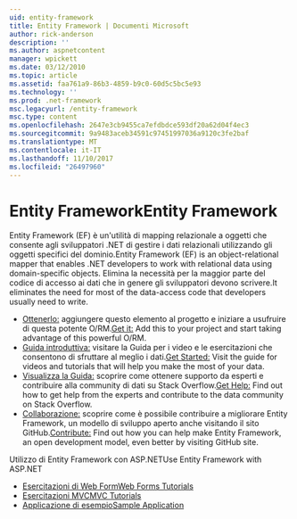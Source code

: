 ```yaml
---
uid: entity-framework
title: Entity Framework | Documenti Microsoft
author: rick-anderson
description: ''
ms.author: aspnetcontent
manager: wpickett
ms.date: 03/12/2010
ms.topic: article
ms.assetid: faa761a9-86b3-4859-b9c0-60d5c5bc5e93
ms.technology: ''
ms.prod: .net-framework
msc.legacyurl: /entity-framework
msc.type: content
ms.openlocfilehash: 2647e3cb9455ca7efdbdce593df20a62d04f4ec3
ms.sourcegitcommit: 9a9483aceb34591c97451997036a9120c3fe2baf
ms.translationtype: MT
ms.contentlocale: it-IT
ms.lasthandoff: 11/10/2017
ms.locfileid: "26497960"
---
```

<a name="entity-framework"></a><span data-ttu-id="897a5-102">Entity Framework</span><span class="sxs-lookup"><span data-stu-id="897a5-102">Entity Framework</span></span>
====================
<span data-ttu-id="897a5-103">Entity Framework (EF) è un'utilità di mapping relazionale a oggetti che consente agli sviluppatori .NET di gestire i dati relazionali utilizzando gli oggetti specifici del dominio.</span><span class="sxs-lookup"><span data-stu-id="897a5-103">Entity Framework (EF) is an object-relational mapper that enables .NET developers to work with relational data using domain-specific objects.</span></span> <span data-ttu-id="897a5-104">Elimina la necessità per la maggior parte del codice di accesso ai dati che in genere gli sviluppatori devono scrivere.</span><span class="sxs-lookup"><span data-stu-id="897a5-104">It eliminates the need for most of the data-access code that developers usually need to write.</span></span>


- <span data-ttu-id="897a5-105">[Ottenerlo:](https://msdn.com/data/ee712906) aggiungere questo elemento al progetto e iniziare a usufruire di questa potente O/RM.</span><span class="sxs-lookup"><span data-stu-id="897a5-105">[Get it:](https://msdn.com/data/ee712906) Add this to your project and start taking advantage of this powerful O/RM.</span></span>
- <span data-ttu-id="897a5-106">[Guida introduttiva:](https://msdn.com/data/ee712907) visitare la Guida per i video e le esercitazioni che consentono di sfruttare al meglio i dati.</span><span class="sxs-lookup"><span data-stu-id="897a5-106">[Get Started:](https://msdn.com/data/ee712907) Visit the guide for videos and tutorials that will help you make the most of your data.</span></span>
- <span data-ttu-id="897a5-107">[Visualizza la Guida:](https://msdn.com/data/hh913619) scoprire come ottenere supporto da esperti e contribuire alla community di dati su Stack Overflow.</span><span class="sxs-lookup"><span data-stu-id="897a5-107">[Get Help:](https://msdn.com/data/hh913619) Find out how to get help from the experts and contribute to the data community on Stack Overflow.</span></span>
- <span data-ttu-id="897a5-108">[Collaborazione:](https://github.com/aspnet/EntityFramework6) scoprire come è possibile contribuire a migliorare Entity Framework, un modello di sviluppo aperto anche visitando il sito GitHub.</span><span class="sxs-lookup"><span data-stu-id="897a5-108">[Contribute:](https://github.com/aspnet/EntityFramework6) Find out how you can help make Entity Framework, an open development model, even better by visiting GitHub site.</span></span>


<span data-ttu-id="897a5-109">Utilizzo di Entity Framework con ASP.NET</span><span class="sxs-lookup"><span data-stu-id="897a5-109">Use Entity Framework with ASP.NET</span></span>

- [<span data-ttu-id="897a5-110">Esercitazioni di Web Form</span><span class="sxs-lookup"><span data-stu-id="897a5-110">Web Forms Tutorials</span></span>](web-forms/overview/older-versions-getting-started/getting-started-with-ef/the-entity-framework-and-aspnet-getting-started-part-1.md)
- [<span data-ttu-id="897a5-111">Esercitazioni MVC</span><span class="sxs-lookup"><span data-stu-id="897a5-111">MVC Tutorials</span></span>](mvc/overview/getting-started/getting-started-with-ef-using-mvc/creating-an-entity-framework-data-model-for-an-asp-net-mvc-application.md)
- [<span data-ttu-id="897a5-112">Applicazione di esempio</span><span class="sxs-lookup"><span data-stu-id="897a5-112">Sample Application</span></span>](https://code.msdn.microsoft.com/ASPNET-MVC-Application-b01a9fe8)
